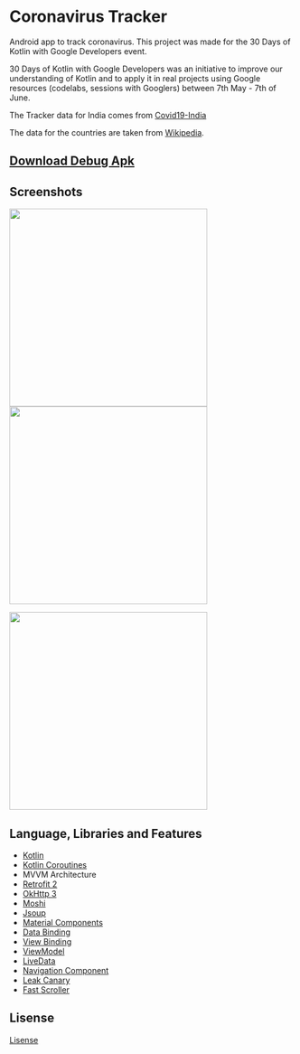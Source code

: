 # Coronavirus Tracker
Android app to track coronavirus.
This project was made for the 30 Days of Kotlin with Google Developers event.

30 Days of Kotlin with Google Developers was an initiative to improve our understanding of Kotlin and to apply it in real projects using Google resources (codelabs, sessions with Googlers) between 7th May - 7th of June.

The Tracker data for India comes from [Covid19-India](https://github.com/covid19india/api)

The data for the countries are taken from [Wikipedia](https://en.wikipedia.org/wiki/Template:COVID-19_pandemic_data#covid19-container).

## [Download Debug Apk](https://github.com/Superblazer/Coronavirus_Tracker/raw/master/app-debug.apk)

## Screenshots

<img src="https://github.com/Superblazer/Coronavirus_Tracker/blob/master/screenshots/Screenshot1.jpg" height="350"><img src="https://github.com/Superblazer/Coronavirus_Tracker/blob/master/screenshots/Screenshot2.jpg" height="350">

<img src="https://github.com/Superblazer/Coronavirus_Tracker/blob/master/screenshots/Screenshot3.jpg" height="350">

## Language, Libraries and Features
- [Kotlin](https://kotlinlang.org/)
- [Kotlin Coroutines](https://kotlinlang.org/docs/reference/coroutines-overview.html)
- MVVM Architecture
- [Retrofit 2](https://square.github.io/retrofit/)
- [OkHttp 3](https://square.github.io/okhttp/)
- [Moshi](https://github.com/square/moshi)
- [Jsoup](https://github.com/jhy/jsoup)
- [Material Components](https://material.io/)
- [Data Binding](https://developer.android.com/topic/libraries/data-binding)
- [View Binding](https://developer.android.com/topic/libraries/view-binding)
- [ViewModel](https://developer.android.com/topic/libraries/architecture/viewmodel)
- [LiveData](https://developer.android.com/topic/libraries/architecture/livedata)
- [Navigation Component](https://developer.android.com/guide/navigation/)
- [Leak Canary](https://square.github.io/leakcanary/)
- [Fast Scroller](https://github.com/quiph/RecyclerView-FastScroller)

## Lisense
[Lisense](https://github.com/Superblazer/Coronavirus_Tracker/blob/master/LICENSE)
